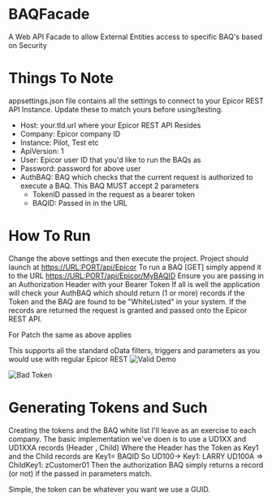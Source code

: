 # BAQFacade
A Web API Facade to allow External Entities access to specific BAQ's based on Security

# Things To Note
appsettings.json file contains all the settings to connect to your Epicor REST API Instance. Update these to match yours before using/testing.
* Host: your.tld.url where your Epicor REST API Resides
* Company: Epicor company ID
* Instance: Pilot, Test etc
* ApiVersion: 1
* User: Epicor user ID that you'd like to run the BAQs as
* Password: password for above user
* AuthBAQ: BAQ which checks that the current request is authorized to execute a BAQ. This BAQ MUST accept 2 parameters 
	* TokenID passed in the request as a bearer token
	* BAQID: Passed in in the URL
# How To Run
Change the above settings and then execute the project.
Project should launch at 
[https://URL:PORT/api/Epicor](https://URL>:<PORT>/api/Epicor)
To run a BAQ [GET] simply append it to the URL
[https://URL:PORT/api/Epicor/MyBAQID](https://URL>:<PORT>/api/Epicor/MyBAQID)
Ensure you are passing in an Authorization Header with your Bearer Token
If all is well the application will check your AuthBAQ which should return (1 or more) records if the Token and the BAQ are found to be "WhiteListed" in your system.
If the records are returned the request is granted and passed onto the Epicor REST API.

For Patch the same as above applies

This supports all the standard oData filters, triggers and parameters as you would use with regular Epicor REST
![Valid Demo](https://i.imgur.com/g76dmlW.png)

![Bad Token](https://i.imgur.com/VD2HcMA.png)

# Generating Tokens and Such
Creating the tokens and the BAQ white list I'll leave as an exercise to each company. The basic implementation we've doen is to use a UD1XX and UD1XXA records (Header , Child)
Where the Header has the Token as Key1 and the Child records are Key1= BAQID
So UD100-> Key1: LARRY
   UD100A => ChildKey1: zCustomer01
Then the authorization BAQ simply returns a record (or not) if the passed in parameters match.

Simple, the token can be whatever you want we use a GUID.
